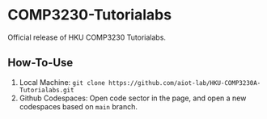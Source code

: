 # COMP3230-Tutorialabs
Official release of HKU COMP3230 Tutorialabs.

## How-To-Use
1. Local Machine: `git clone https://github.com/aiot-lab/HKU-COMP3230A-Tutorialabs.git`
2. Github Codespaces: Open code sector in the page, and open a new codespaces based on `main` branch.
